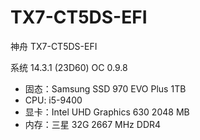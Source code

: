 # TX7-CT5DS-EFI
神舟 TX7-CT5DS-EFI

系统 14.3.1 (23D60)
OC 0.9.8

- 固态：Samsung SSD 970 EVO Plus 1TB
- CPU: i5-9400
- 显卡：Intel UHD Graphics 630 2048 MB
- 内存：三星 32G 2667 MHz DDR4

